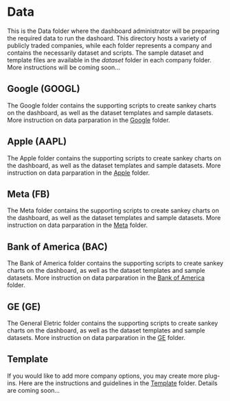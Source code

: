 # Data
This is the Data folder where the dashboard administrator will be preparing the required data to run the dashoard. This directory hosts a variety of publicly traded companies, while each folder represents a company and contains the necessarily dataset and scripts. The sample dataset and template files are available in the <i>dataset</i> folder in each company folder. More instructions will be coming soon...

## Google (GOOGL)
The Google folder contains the supporting scripts to create sankey charts on the dashboard, as well as the dataset templates and sample datasets. More instruction on data parparation in the [Google](googl) folder.

## Apple (AAPL)
The Apple folder contains the supporting scripts to create sankey charts on the dashboard, as well as the dataset templates and sample datasets. More instruction on data parparation in the [Apple](aapl) folder.

## Meta (FB)
The Meta folder contains the supporting scripts to create sankey charts on the dashboard, as well as the dataset templates and sample datasets. More instruction on data parparation in the [Meta](meta) folder.

## Bank of America (BAC)
The Bank of America folder contains the supporting scripts to create sankey charts on the dashboard, as well as the dataset templates and sample datasets. More instruction on data parparation in the [Bank of America](bac) folder.

## GE (GE)
The General Eletric folder contains the supporting scripts to create sankey charts on the dashboard, as well as the dataset templates and sample datasets. More instruction on data parparation in the [GE](ge) folder.

## Template
If you would like to add more company options, you may create more plug-ins. Here are the instructions and guidelines in the [Template](template) folder. Details are coming soon...